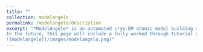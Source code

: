 ```yaml
---
title: ""
collection: modelangelo
permalink: /modelangelo/description
excerpt: "*ModelAngelo* is an automated cryo-EM atomic model building software. It is free and available for everyone to use on [Github](https://github.com/3dem/model-angelo). You can find the pre-print on (arXiv)[https://github.com/3dem/model-angelo]. If you have an interesting use case, and *especially* if you have good resolution maps with unknown protein sequences, please reach out to me!
In the future, this page will include a fully worked through tutorial along with example output. For now, you can enjoy this picture of *ModelAngelo*'s output on PHFs.  
![modelangelo](/images/modelangelo.png)"
---
```

